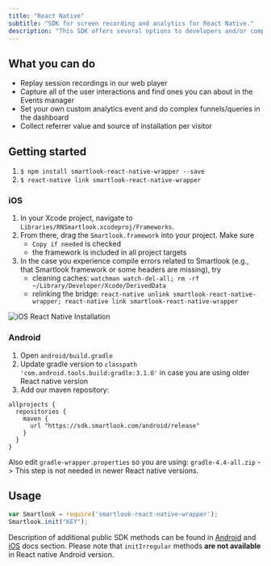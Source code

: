 ```yaml
---
title: "React Native"
subtitle: "SDK for screen recording and analytics for React Native."
description: "This SDK offers several options to developers and/or companies."
---
```


## What you can do

* Replay session recordings in our web player
* Capture all of the user interactions and find ones you can about in the Events manager
* Set your own custom analytics event and do complex funnels/queries in the dashboard
* Collect referrer value and source of installation per visitor

## Getting started

1. `$ npm install smartlook-react-native-wrapper --save`
2. `$ react-native link smartlook-react-native-wrapper`

### iOS

1. In your Xcode project, navigate to `Libraries/RNSmartlook.xcodeproj/Frameworks`.
1. From there, drag the `Smartlook.framework` into your project. Make sure 
    - `Copy if needed` is checked
    - the framework is included in all project targets
1. In the case you experience compile errors related to Smartlook (e.g., that Smartlook framework or some headers are missing), try
    - cleaning caches: `watchman watch-del-all; rm -rf ~/Library/Developer/Xcode/DerivedData`
    - relinking the bridge: `react-native unlink smartlook-react-native-wrapper; react-native link smartlook-react-native-wrapper`

![iOS React Native Installation](https://smartlook.github.io/docs/sdk/ios-react-native-installation.png)

### Android

1. Open `android/build.gradle`
2. Update gradle version to `classpath 'com.android.tools.build:gradle:3.1.0'` in case you are using older React native version
3. Add our maven repository:

```android
allprojects {
  repositories {
    maven {
      url "https://sdk.smartlook.com/android/release"
    }
  }
}
```

Also edit `gradle-wrapper.properties` so you are using: `gradle-4.4-all.zip` -> This step is not needed in newer React native versions. 

## Usage

```js
var Smartlook = require('smartlook-react-native-wrapper');
Smartlook.init("KEY");
```

Description of additional public SDK methods can be found in <a href="https://smartlook.github.io/docs/sdk/android/">Android</a> and <a href="https://smartlook.github.io/docs/sdk/ios/">iOS</a> docs section. Please note that `initIrregular` methods **are not available** in React native Android version.
